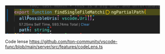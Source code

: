 ![Alt text](../assets/inline-button-vscode-profile-native.png)

Code lense 
https://github.com/ton-community/vscode-func/blob/main/server/src/features/codeLens.ts